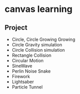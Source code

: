 # canvas learning

## Project

- Circle, Circle Growing Growing
- Circle Gravity simulation
- Circle Collision simulation
- Rectangle Collision
- Circular Motion
- SineWave
- Perlin Noise Snake
- Firework
- Lightsaber
- Particle Tunnel
